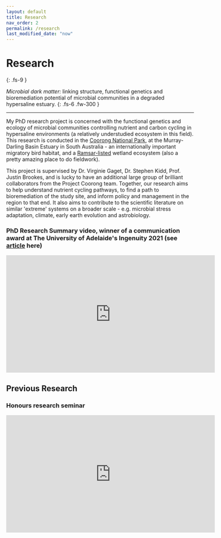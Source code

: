 ```yaml
---
layout: default
title: Research
nav_order: 2
permalink: /research
last_modified_date: "now"
---
```


# Research
{: .fs-9 }

*Microbial dark matter:* linking structure, functional genetics and bioremediation potential of microbial communities in a degraded hypersaline estuary. 
{: .fs-6 .fw-300 }

------------------------------------------------------------------------

My PhD research project is concerned with the functional genetics and ecology of microbial communities controlling nutrient and carbon cycling in hypersaline environments (a relatively understudied ecosystem in this field). This research is conducted in the [Coorong National Park](https://www.environment.sa.gov.au/topics/coorong/visitor-experience/where-is-the-coorong), at the Murray-Darling Basin Estuary in South Australia - an internationally important migratory bird habitat, and a [Ramsar-listed](https://rsis.ramsar.org/ris/321) wetland ecosystem (also a pretty amazing place to do fieldwork). 

This project is supervised by Dr. Virginie Gaget, Dr. Stephen Kidd, Prof. Justin Brookes, and is lucky to have an additional large group of brilliant collaborators from the Project Coorong team. Together, our research aims to help understand nutrient cycling pathways, to find a path to bioremediation of the study site, and inform policy and management in the region to that end. It also aims to contribute to the scientific literature on similar 'extreme' systems on a broader scale - e.g. microbial stress adaptation, climate, early earth evolution and astrobiology.

### PhD Research Summary video, winner of a communication award at The University of Adelaide's Ingenuity 2021 (see [article](https://set.adelaide.edu.au/news/list/2021/10/26/student-led-stem-research-and-technology-on-show) here)
<iframe width="560" height="315" src="https://www.youtube.com/embed/QftV2AIXPv4?si=KVBjfbO9g_xQxDrx" title="YouTube video player" frameborder="0" allow="accelerometer; autoplay; clipboard-write; encrypted-media; gyroscope; picture-in-picture; web-share" allowfullscreen></iframe>

## Previous Research

### Honours research seminar
<iframe width="560" height="315" src="https://www.youtube.com/embed/9jqJM6bgm_M?si=x4jS08nMX0efu_2E" title="YouTube video player" frameborder="0" allow="accelerometer; autoplay; clipboard-write; encrypted-media; gyroscope; picture-in-picture; web-share" allowfullscreen></iframe>


